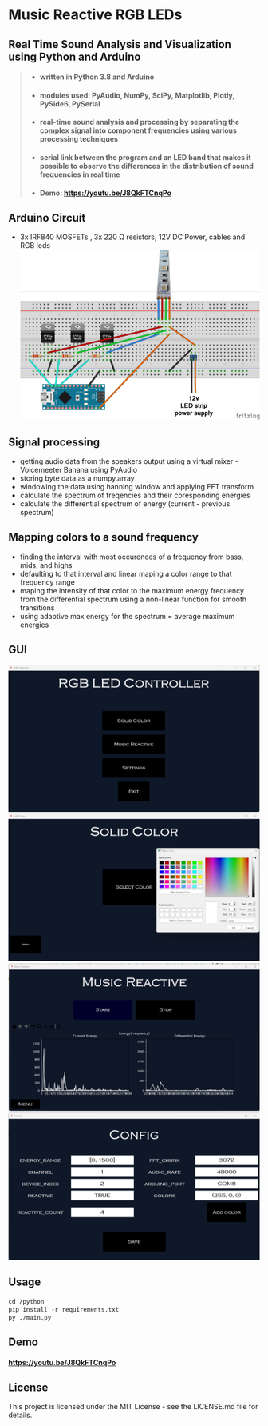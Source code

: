 # Music Reactive RGB LEDs 
## Real Time Sound Analysis and Visualization using Python and Arduino

> - #### written in Python 3.8 and Arduino
> - #### modules used: PyAudio, NumPy, SciPy, Matplotlib, Plotly, PySide6, PySerial
> - #### real-time sound analysis and processing by separating the complex signal into component frequencies using various processing techniques
> - #### serial link between the program and an LED band that makes it possible to observe the differences in the distribution of sound frequencies in real time
> - #### Demo: https://youtu.be/J8QkFTCnqPo

## Arduino Circuit
- 3x IRF840 MOSFETs , 3x 220 Ω resistors, 12V DC Power, cables and RGB leds
![Circuit Board](/screenshots/arduinocircuit.png)

## Signal processing
- getting audio data from the speakers output using a virtual mixer - Voicemeeter Banana using PyAudio
- storing byte data as a numpy.array
- windowing the data using hanning window and applying FFT transform
- calculate the spectrum of freqencies and their coresponding energies
- calculate the differential spectrum of energy (current - previous spectrum)

## Mapping colors to a sound frequency
- finding the interval with most occurences of a frequency from bass, mids, and highs
- defaulting to that interval and linear maping a color range to that frequency range
- maping the intensity of that color to the maximum energy frequency from the differential spectrum using a non-linear function for smooth transitions
- using adaptive max energy for the spectrum = average maximum energies

## GUI
![Menu](/screenshots/gui1.png)
![Solid Color](/screenshots/gui2.png)
![Reactive Window](/screenshots/gui3.png)
![Config](/screenshots/gui4.png)

## Usage
```
cd /python
pip install -r requirements.txt
py ./main.py
```

## Demo
#### https://youtu.be/J8QkFTCnqPo

## License
This project is licensed under the MIT License - see the LICENSE.md file for details.
